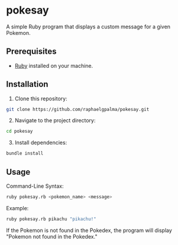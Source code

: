 # pokesay

A simple Ruby program that displays a custom message for a given Pokemon.

## Prerequisites

- [Ruby](https://www.ruby-lang.org/en/documentation/installation/) installed on your machine.

## Installation

1. Clone this repository:

```bash
git clone https://github.com/raphaelgpalma/pokesay.git
```

2. Navigate to the project directory:

 ```bash
 cd pokesay
 ```

3. Install dependencies:

 ```bash
 bundle install
 ```

## Usage

Command-Line Syntax:

 ```bash
 ruby pokesay.rb <pokemon_name> <message>
 ```

Example:

 ```bash
 ruby pokesay.rb pikachu "pikachu!"
 ```

If the Pokemon is not found in the Pokedex, 
the program will display "Pokemon not found in the Pokedex."


